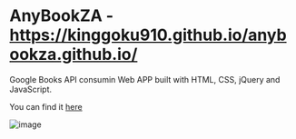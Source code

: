 # AnyBookZA - https://kinggoku910.github.io/anybookza.github.io/
Google Books API consumin Web APP built with HTML, CSS, jQuery and JavaScript.

You can find it [here](https://kinggoku910.github.io/anybookza.github.io/)

![image](https://user-images.githubusercontent.com/74030806/197607635-c906377f-e182-472f-b810-52eed6b8168f.png)

